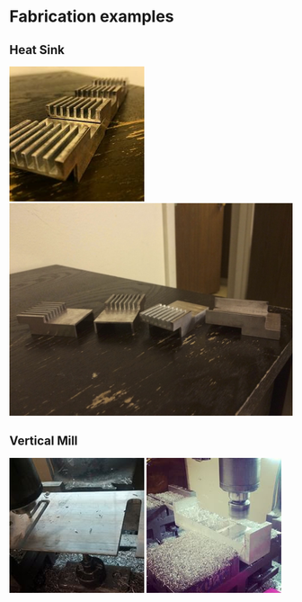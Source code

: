 # Fabrication examples

## Heat Sink

![Alt text](./images/heat-sink1.jpg?raw=true "Title")
![Alt text](./images/heat-sink2.jpg?raw=true "Title")

## Vertical Mill

![Alt text](./images/vertical-mill-cut-out.jpg?raw=true "Title")
![Alt text](./images/vertical-mill-face-mirror.jpg?raw=true "Title")
